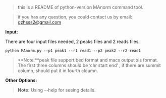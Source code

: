 > this is a README of python-version MAnorm command tool.

> if you has any question, you could contact us by email: gzhsss2@gmail.com

**Input:**

There are four input files needed, 2 peaks files and 2 reads files:

    python MAnorm.py --p1 peak1 --r1 read1 --p2 peak2 --r2 read1

> **Note:**peak file support bed format and macs output xls format. The first three columns 
should be ‘chr start end’ , if there are summit column, should put it in fourth cloumn.

**Other Options:**

> **Note:** Using --help for seeing details.

